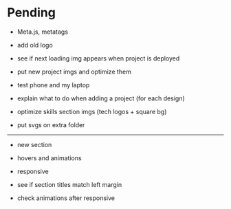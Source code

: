 # Pending

- Meta.js, metatags

- add old logo

- see if next loading img appears when project is deployed

- put new project imgs and optimize them

- test phone and my laptop

- explain what to do when adding a project (for each design)

- optimize skills section imgs (tech logos + square bg)

- put svgs on extra folder
______________________________________

- new section

- hovers and animations

- responsive

- see if section titles match left margin

- check animations after responsive

